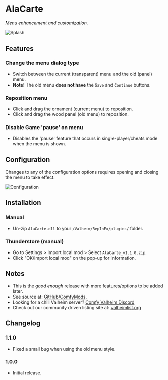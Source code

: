 # AlaCarte

*Menu enhancement and customization.*

![Splash](https://i.imgur.com/eB2JEkY.png)

## Features

### Change the menu dialog type

  * Switch between the current (transparent) menu and the old (panel) menu.
  * **Note!** The old menu **does not have** the `Save` and `Continue` buttons.

### Reposition menu

  * Click and drag the ornament (current menu) to reposition.
  * Click and drag the wood panel (old menu) to reposition.

### Disable Game 'pause' on menu

  * Disables the 'pause' feature that occurs in single-player/cheats mode when the menu is shown.

## Configuration

Changes to any of the configuration options requires opening and closing the menu to take effect.

![Configuration](https://i.imgur.com/gxqQoaK.png)

## Installation

### Manual

  * Un-zip `AlaCarte.dll` to your `/Valheim/BepInEx/plugins/` folder.

### Thunderstore (manual)

  * Go to Settings > Import local mod > Select `AlaCarte_v1.1.0.zip`.
  * Click "OK/Import local mod" on the pop-up for information.

## Notes

  * This is the *good enough* release with more features/options to be added later.
  * See source at: [GitHub/ComfyMods](https://github.com/redseiko/ComfyMods/tree/main/AlaCarte).
  * Looking for a chill Valheim server? [Comfy Valheim Discord](https://discord.gg/ameHJz5PFk)
  * Check out our community driven listing site at: [valheimlist.org](https://valheimlist.org/)

## Changelog

### 1.1.0

  * Fixed a small bug when using the old menu style.

### 1.0.0

  * Initial release.